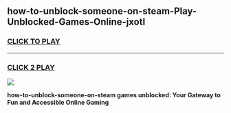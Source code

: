 
## how-to-unblock-someone-on-steam-Play-Unblocked-Games-Online-jxotl
<h3>
<a href="https://premium76.site?title=how-to-unblock-someone-on-steam&ref=25A">CLICK TO PLAY</a></h3>
<hr>

<h3>
<a href="https://premium76.site?title=how-to-unblock-someone-on-steam&ref=25A">CLICK 2 PLAY</a>
  
</h3>

<a href="https://premium76.site?title=how-to-unblock-someone-on-steam&ref=25A"><img src="https://clearcache.store/games.png"></a>


**how-to-unblock-someone-on-steam games unblocked: Your Gateway to Fun and Accessible Online Gaming**
